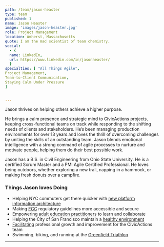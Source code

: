 ```yaml
---
path: /team/jason-heaster
type: team
published: 1
name: Jason Heaster
image: 'images/jason-heaster.jpg'
role: Project Management
location: Amherst, Massachusetts
quote: I am the mad scientist of team chemistry.
social: 
  - {
  name: LinkedIn,
  url: https://www.linkedin.com/in/jasonheaster/
  }
specialties: [ "All Things Agile",
Project Management,
Team-to-Client Communication,
Staying Calm Under Pressure
]

  
---
```


Jason thrives on helping others achieve a higher purpose.  

He brings a calm presence and strategic mind to CivicActions projects, keeping cross-functional teams on track while responding to the shifting needs of clients and stakeholders. He’s been managing production environments for over 13 years and loves the thrill of overcoming challenges by uniting the skills of an outstanding team. Jason blends emotional intelligence with a strong command of agile processes to nurture and motivate people, helping them do their best possible work. 

Jason has a B.S. in Civil Engineering from Ohio State University. He is a certified Scrum Master and a PMI Agile Certified Professional. He loves being outdoors, whether exploring a new trail, napping in a hammock, or making fresh donuts over a campfire.



### Things Jason loves Doing
* Helping NYC commuters get there quicker with [new platform information architecture](https://dev.acquia.com/blog/using-drupal-8-and-aws-iot-to-power-digital-signage-for-new-yorks-subway-system/01/10/2018/20051?utm_source=drupal-newsletter&utm_medium=email&utm_campaign=drupal-newsletter-20181004)
* Making [FCC](https://civicactions.com/case-study/fcc/) regulatory guidelines more accessible and secure
* Empowering [adult education practitioners](https://civicactions.com/case-study/lincs/) to learn and collaborate
* Helping the City of San Francisco maintain a [healthy environment](https://sfenvironment.org/)
* [Facilitating](https://civicactions-handbook.readthedocs.io/en/latest/03-policies/prodev/) professional growth and improvement for the CivicActions team
* Swimming, biking, and running at the [Greenfield Triathlon](http://www.greenfield-triathlon.com/)


-----------------------------------


